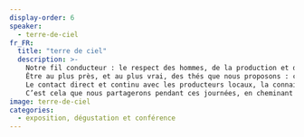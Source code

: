 ```yaml
---
display-order: 6
speaker:
  - terre-de-ciel
fr_FR:
  title: "terre de ciel"
  description: >-
    Notre fil conducteur : le respect des hommes, de la production et des terroirs.
    Être au plus près, et au plus vrai, des thés que nous proposons : cette idée est le fruit d’une histoire et d’une expérience vécues au fil des années.
    Le contact direct et continu avec les producteurs locaux, la connaissance approfondie des modes d’élaboration et des terroirs, ainsi que notre participation à la fabrication de nos thés constituent les bases de notre travail.
    C’est cela que nous partagerons pendant ces journées, en cheminant à la découverte de nos thés, de nos images, de notre histoire.
image: terre-de-ciel
categories:
  - exposition, dégustation et conférence
---
```

